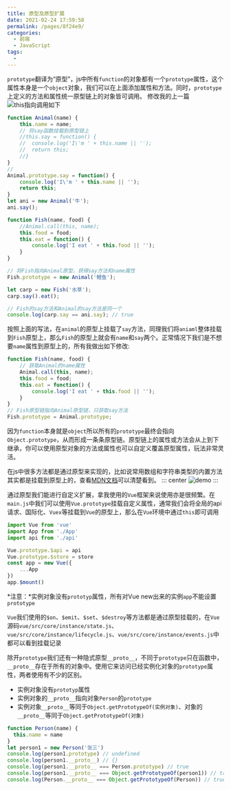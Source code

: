 ```yaml
---
title: 原型及原型扩展
date: 2021-02-24 17:59:58
permalink: /pages/8f24e9/
categories:
  - 前端
  - JavaScript
tags:
  - 
---
```

`prototype`翻译为“原型”，js中所有`function`的对象都有一个`prototype`属性，这个属性本身是一个`object`对象，我们可以在上面添加属性和方法。同时，`prototype`上定义的方法和属性统一原型链上的对象皆可调用。
修改我的上一篇![this指向调用](/pages/fac843/)如下
```js
function Animal(name) {	
    this.name = name;	
	// 将say函数挂载到原型链上
	//this.say = function() {
	//	console.log('I\'m ' + this.name || '');
	//	return this;
	//}
}
// 
Animal.prototype.say = function() {
	console.log('I\'m ' + this.name || '');
	return this;
}
let ani = new Animal('牛');
ani.say();

function Fish(name, food) {
	//Animal.call(this, name);
	this.food = food;
	this.eat = function() {
	    console.log('I eat ' + this.food || '');
	}
}

// 将Fish指向Animal原型，获得say方法和name属性
Fish.prototype = new Animal('鲤鱼');

let carp = new Fish('水草');
carp.say().eat();

// Fish的say方法和Animal的say方法是同一个
console.log(carp.say == ani.say); // true
```

按照上面的写法，在`animal`的原型上挂载了`say`方法，同理我们将`aniaml`整体挂载到`Fish`原型上，那么`Fish`的原型上就会有`name`和`say`两个。正常情况下我们是不想要`name`属性到原型上的，所有我做出如下修改:
```js
function Fish(name, food) {
	// 获取Animal的name属性
	Animal.call(this, name);
	this.food = food;
	this.eat = function() {
	    console.log('I eat ' + this.food || '');
	}
}
// Fish原型链指向Animal原型链，只获取say方法
Fish.prototype = Animal.prototype;
```

因为`function`本身就是`object`所以所有的`prototype`最终会指向`Object.prototype`，从而形成一条条原型链。原型链上的属性或方法会从上到下继承，你可以使用原型对象的方法或属性也可以自定义覆盖原型属性，玩法非常灵活。

在js中很多方法都是通过原型来实现的，比如说常用数组和字符串类型的内置方法其实都是挂载到原型上的，查看[MDN文档](https://developer.mozilla.org/en-us/docs/Web/JavaScript/Reference/Global_Objects/Array)可以清楚看到。
::: center
![demo](https://lhost.oss-cn-chengdu.aliyuncs.com/blog/20210128145350.png)
:::

通过原型我们能进行自定义扩展，拿我使用的`Vue`框架来说使用亦是很频繁。在`main.js`中我们可以使用`Vue.prototype`挂载自定义属性，通常我们会将全局的api请求、国际化、`Vuex`等挂载到`Vue`的原型上，那么在`Vue`环境中通过`this`即可调用
```js
import Vue from 'vue'
import App from './App'
import api from './api'

Vue.prototype.$api = api
Vue.prototype.$store = store
const app = new Vue({
    ...App
})
app.$mount()
```
*注意：*实例对象没有`prototyp`属性，所有对Vue new出来的实例`app`不能设置`prototype`

`Vue`我们使用的`$on`、`$emit`、`$set`、`$destroy`等方法都是通过原型挂载的，在`Vue`源码`vue/src/core/instance/state.js`、`vue/src/core/instance/lifecycle.js`、`vue/src/core/instance/events.js`中都可以看到挂载记录

除开`prototype`我们还有一种隐式原型`__proto__`，不同于`prototype`只在函数中，`__proto__`存在于所有的对象中。使用它来访问已经实例化对象的`prototype`属性，两者使用有不少的区别。

- 实例对象没有`prototyp`属性
- 实例对象的`__proto__`指向对象`Person`的`prototype`
- 实例对象`__proto__`等同于`Object.getPrototypeOf(实例对象)`、对象的`__proto__`等同于`Object.getPrototypeOf(对象)`

```js
function Person(name) {
  this.name = name
}
let person1 = new Person('张三')
console.log(person1.prototype) // undefined
console.log(person1.__proto__) // {} 
console.log(person1.__proto__ === Person.prototype) // true 
console.log(person1.__proto__ === Object.getPrototypeOf(person1)) // true
console.log(Person.__proto__ === Object.getPrototypeOf(Person)) // true

```


